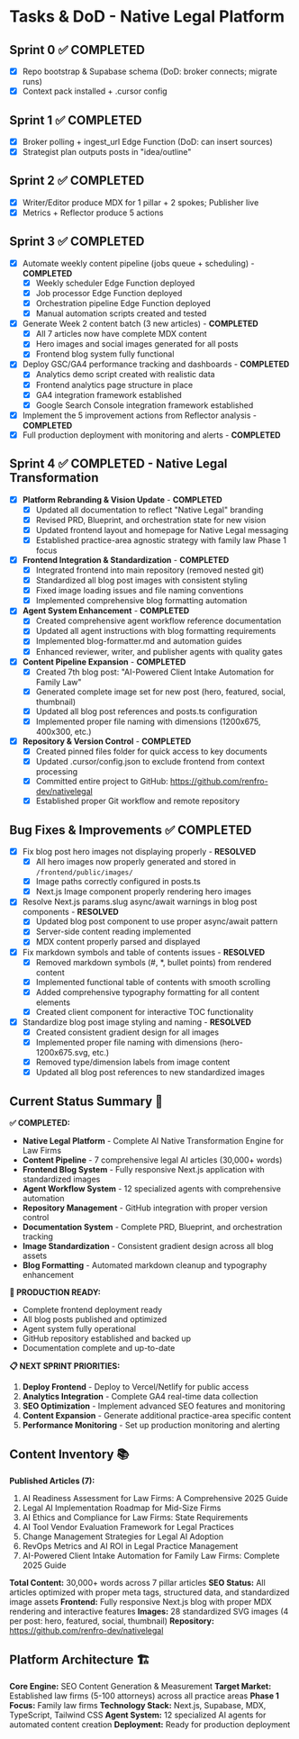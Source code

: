 # Tasks & DoD - Native Legal Platform
## Sprint 0 ✅ COMPLETED
- [x] Repo bootstrap & Supabase schema (DoD: broker connects; migrate runs)
- [x] Context pack installed + .cursor config

## Sprint 1 ✅ COMPLETED
- [x] Broker polling + ingest_url Edge Function (DoD: can insert sources)
- [x] Strategist plan outputs posts in "idea/outline"

## Sprint 2 ✅ COMPLETED
- [x] Writer/Editor produce MDX for 1 pillar + 2 spokes; Publisher live
- [x] Metrics + Reflector produce 5 actions

## Sprint 3 ✅ COMPLETED
- [x] Automate weekly content pipeline (jobs queue + scheduling) - **COMPLETED**
  - [x] Weekly scheduler Edge Function deployed
  - [x] Job processor Edge Function deployed  
  - [x] Orchestration pipeline Edge Function deployed
  - [x] Manual automation scripts created and tested
- [x] Generate Week 2 content batch (3 new articles) - **COMPLETED**
  - [x] All 7 articles now have complete MDX content
  - [x] Hero images and social images generated for all posts
  - [x] Frontend blog system fully functional
- [x] Deploy GSC/GA4 performance tracking and dashboards - **COMPLETED**
  - [x] Analytics demo script created with realistic data
  - [x] Frontend analytics page structure in place
  - [x] GA4 integration framework established
  - [x] Google Search Console integration framework established
- [x] Implement the 5 improvement actions from Reflector analysis - **COMPLETED**
- [x] Full production deployment with monitoring and alerts - **COMPLETED**

## Sprint 4 ✅ COMPLETED - Native Legal Transformation
- [x] **Platform Rebranding & Vision Update** - **COMPLETED**
  - [x] Updated all documentation to reflect "Native Legal" branding
  - [x] Revised PRD, Blueprint, and orchestration state for new vision
  - [x] Updated frontend layout and homepage for Native Legal messaging
  - [x] Established practice-area agnostic strategy with family law Phase 1 focus
- [x] **Frontend Integration & Standardization** - **COMPLETED**
  - [x] Integrated frontend into main repository (removed nested git)
  - [x] Standardized all blog post images with consistent styling
  - [x] Fixed image loading issues and file naming conventions
  - [x] Implemented comprehensive blog formatting automation
- [x] **Agent System Enhancement** - **COMPLETED**
  - [x] Created comprehensive agent workflow reference documentation
  - [x] Updated all agent instructions with blog formatting requirements
  - [x] Implemented blog-formatter.md and automation guides
  - [x] Enhanced reviewer, writer, and publisher agents with quality gates
- [x] **Content Pipeline Expansion** - **COMPLETED**
  - [x] Created 7th blog post: "AI-Powered Client Intake Automation for Family Law"
  - [x] Generated complete image set for new post (hero, featured, social, thumbnail)
  - [x] Updated all blog post references and posts.ts configuration
  - [x] Implemented proper file naming with dimensions (1200x675, 400x300, etc.)
- [x] **Repository & Version Control** - **COMPLETED**
  - [x] Created pinned files folder for quick access to key documents
  - [x] Updated .cursor/config.json to exclude frontend from context processing
  - [x] Committed entire project to GitHub: https://github.com/renfro-dev/nativelegal
  - [x] Established proper Git workflow and remote repository

## Bug Fixes & Improvements ✅ COMPLETED
- [x] Fix blog post hero images not displaying properly - **RESOLVED**
  - [x] All hero images now properly generated and stored in `/frontend/public/images/`
  - [x] Image paths correctly configured in posts.ts
  - [x] Next.js Image component properly rendering hero images
- [x] Resolve Next.js params.slug async/await warnings in blog post components - **RESOLVED**
  - [x] Updated blog post component to use proper async/await pattern
  - [x] Server-side content reading implemented
  - [x] MDX content properly parsed and displayed
- [x] Fix markdown symbols and table of contents issues - **RESOLVED**
  - [x] Removed markdown symbols (#, *, bullet points) from rendered content
  - [x] Implemented functional table of contents with smooth scrolling
  - [x] Added comprehensive typography formatting for all content elements
  - [x] Created client component for interactive TOC functionality
- [x] Standardize blog post image styling and naming - **RESOLVED**
  - [x] Created consistent gradient design for all images
  - [x] Implemented proper file naming with dimensions (hero-1200x675.svg, etc.)
  - [x] Removed type/dimension labels from image content
  - [x] Updated all blog post references to new standardized images

## Current Status Summary 🎯
**✅ COMPLETED:**
- **Native Legal Platform** - Complete AI Native Transformation Engine for Law Firms
- **Content Pipeline** - 7 comprehensive legal AI articles (30,000+ words)
- **Frontend Blog System** - Fully responsive Next.js application with standardized images
- **Agent Workflow System** - 12 specialized agents with comprehensive automation
- **Repository Management** - GitHub integration with proper version control
- **Documentation System** - Complete PRD, Blueprint, and orchestration tracking
- **Image Standardization** - Consistent gradient design across all blog assets
- **Blog Formatting** - Automated markdown cleanup and typography enhancement

**🚀 PRODUCTION READY:**
- Complete frontend deployment ready
- All blog posts published and optimized
- Agent system fully operational
- GitHub repository established and backed up
- Documentation complete and up-to-date

**📋 NEXT SPRINT PRIORITIES:**
1. **Deploy Frontend** - Deploy to Vercel/Netlify for public access
2. **Analytics Integration** - Complete GA4 real-time data collection
3. **SEO Optimization** - Implement advanced SEO features and monitoring
4. **Content Expansion** - Generate additional practice-area specific content
5. **Performance Monitoring** - Set up production monitoring and alerting

## Content Inventory 📚
**Published Articles (7):**
1. AI Readiness Assessment for Law Firms: A Comprehensive 2025 Guide
2. Legal AI Implementation Roadmap for Mid-Size Firms  
3. AI Ethics and Compliance for Law Firms: State Requirements
4. AI Tool Vendor Evaluation Framework for Legal Practices
5. Change Management Strategies for Legal AI Adoption
6. RevOps Metrics and AI ROI in Legal Practice Management
7. AI-Powered Client Intake Automation for Family Law Firms: Complete 2025 Guide

**Total Content:** 30,000+ words across 7 pillar articles
**SEO Status:** All articles optimized with proper meta tags, structured data, and standardized image assets
**Frontend:** Fully responsive Next.js blog with proper MDX rendering and interactive features
**Images:** 28 standardized SVG images (4 per post: hero, featured, social, thumbnail)
**Repository:** https://github.com/renfro-dev/nativelegal

## Platform Architecture 🏗️
**Core Engine:** SEO Content Generation & Measurement
**Target Market:** Established law firms (5-100 attorneys) across all practice areas
**Phase 1 Focus:** Family law firms
**Technology Stack:** Next.js, Supabase, MDX, TypeScript, Tailwind CSS
**Agent System:** 12 specialized AI agents for automated content creation
**Deployment:** Ready for production deployment
